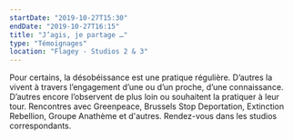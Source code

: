 ```yaml
---
startDate: "2019-10-27T15:30"
endDate: "2019-10-27T16:15"
title: "J’agis, je partage …"
type: "Témoignages"
location: "Flagey - Studios 2 & 3"
---
```

Pour certains, la désobéissance est une pratique régulière. D’autres la vivent à travers l’engagement d’une ou d’un proche, d’une connaissance. D’autres encore l’observent de plus loin ou souhaitent la pratiquer à leur tour. Rencontres avec Greenpeace, Brussels Stop Deportation, Extinction Rebellion, Groupe Anathème et d'autres. Rendez-vous dans les studios correspondants.
